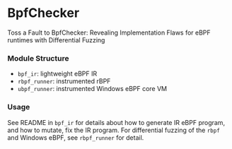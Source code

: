 # BpfChecker

Toss a Fault to BpfChecker: Revealing Implementation Flaws for eBPF runtimes with Differential Fuzzing

### Module Structure

- `bpf_ir`: lightweight eBPF IR
- `rbpf_runner`: instrumented rBPF
- `ubpf_runner`: instrumented Windows eBPF core VM

### Usage

See README in `bpf_ir` for details about how to generate IR eBPF program, and how to mutate, fix the IR program.
For differential fuzzing of the `rbpf` and Windows eBPF, see `rbpf_runner` for detail.